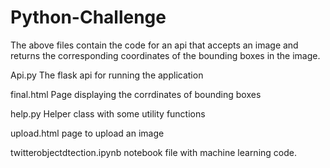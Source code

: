 # Python-Challenge
The above files contain the code for an api that accepts an image and returns the corresponding coordinates of the bounding boxes in the image.

Api.py
The flask api for running the application

final.html
Page displaying the corrdinates of bounding boxes

help.py
Helper class with some utility functions

upload.html
page to upload an image

twitterobjectdtection.ipynb
notebook file with machine learning code.
